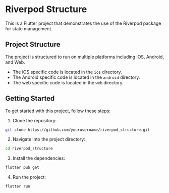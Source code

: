 # Riverpod Structure

This is a Flutter project that demonstrates the use of the Riverpod package for state management.

## Project Structure

The project is structured to run on multiple platforms including iOS, Android, and Web.

- The iOS specific code is located in the `ios` directory.
- The Android specific code is located in the `android` directory.
- The web specific code is located in the `web` directory.

## Getting Started

To get started with this project, follow these steps:

1. Clone the repository:

```sh
git clone https://github.com/yourusername/riverpod_structure.git
```

2. Navigate into the project directory:

```sh
cd riverpod_structure
```

3. Install the dependencies:

```sh
flutter pub get
```

4. Run the project:

```sh
flutter run
```
